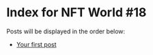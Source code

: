 # Index for NFT World #18
Posts will be displayed in the order below:

- [Your first post](./001-first.md)

